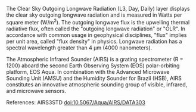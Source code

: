 The Clear Sky Outgoing Longwave Radiation (L3, Day, Daily) layer displays the clear sky outgoing longwave radiation and is measured in Watts per square meter (W/m<sup>2</sup>). The outgoing longwave flux is the upwelling thermal radiative flux, often called the "outgoing longwave radiation" or "OLR". In accordance with common usage in geophysical disciplines, "flux" implies per unit area, called "flux density" in physics. Longwave radiation has a spectral wavelength greater than 4 µm (4000 nanometers).

The Atmospheric Infrared Sounder (AIRS) is a grating spectrometer (R = 1200) aboard the second Earth Observing System (EOS) polar-orbiting platform, EOS Aqua. In combination with the Advanced Microwave Sounding Unit (AMSU) and the Humidity Sounder for Brazil (HSB), AIRS constitutes an innovative atmospheric sounding group of visible, infrared, and microwave sensors.

References: AIRS3STD [doi:10.5067/Aqua/AIRS/DATA303](https://doi.org/10.5067/Aqua/AIRS/DATA303)